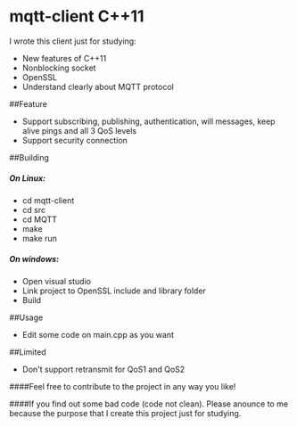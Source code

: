 # mqtt-client C++11
I wrote this client just for studying:
+ New features of C++11
+ Nonblocking socket
+ OpenSSL
+ Understand clearly about MQTT protocol

##Feature
+ Support subscribing, publishing, authentication, will messages, keep alive pings and all 3 QoS levels
+ Support security connection

##Building
##### On Linux:
- cd mqtt-client
- cd src
- cd MQTT
- make
- make run

##### On windows:
- Open visual studio
- Link project to OpenSSL include and library folder
- Build

##Usage
- Edit some code on main.cpp as you want

##Limited
- Don't support retransmit for QoS1 and QoS2

####Feel free to contribute to the project in any way you like!

####If you find out some bad code (code not clean). Please anounce to me because the purpose that I create this project just for studying.
